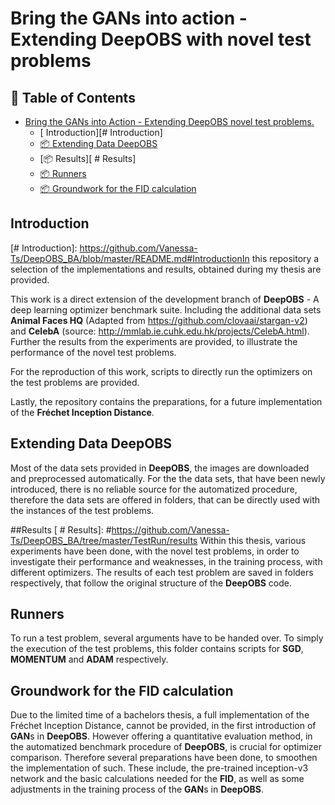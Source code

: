 # Bring the GANs into action - Extending DeepOBS with novel test problems

## 📇 Table of Contents


- [Bring the GANs into Action - Extending DeepOBS novel test problems.](#https://github.com/Vanessa-Ts/DeepOBS_BA)
  - [ Introduction][# Introduction]
  - [📦 Extending Data DeepOBS][ # Extending Data DeepOBS]
  - [📦 Results][ # Results]
  - [📦 Runners][ # Runners]
  - [📦 Groundwork for the FID calculation][ # Groundwork for the FID calculation]

## Introduction
[# Introduction]: https://github.com/Vanessa-Ts/DeepOBS_BA/blob/master/README.md#IntroductionIn this repository a selection of the implementations and results, obtained during my thesis are provided.

This work is a direct extension of the development branch of **DeepOBS** - A deep learning optimizer benchmark suite.
Including the additional data sets **Animal Faces HQ** (Adapted from https://github.com/clovaai/stargan-v2) and **CelebA** (source: http://mmlab.ie.cuhk.edu.hk/projects/CelebA.html).
Further the results from the experiments are provided, to illustrate the performance of the novel test problems.

For the reproduction of this work, scripts to directly run the optimizers on the test problems are provided.

Lastly, the repository contains the preparations, for a future implementation of the **Fréchet Inception Distance**.

## Extending Data DeepOBS
[ # Extending Data DeepOBS]: #https://github.com/Vanessa-Ts/DeepOBS_BA/tree/master/TestRun/data_deepobs
Most of the data sets provided in **DeepOBS**, the images are downloaded and preprocessed automatically.
For the the data sets, that have been newly introduced, there is no reliable source for the automatized procedure, 
therefore the data sets are offered in folders, that can be directly used with the instances of the test problems.


##Results
[ # Results]: #https://github.com/Vanessa-Ts/DeepOBS_BA/tree/master/TestRun/results
Within this thesis, various experiments have been done, with the novel test problems, 
in order to investigate their performance and weaknesses, in the training process, with different optimizers.
The results of each test problem are saved in folders respectively, 
that follow the original structure of the **DeepOBS** code.


## Runners
[ # Runners]: #Runners
To run a test problem, several arguments have to be handed over. 
To simply the execution of the test problems, 
this folder contains scripts for **SGD**, **MOMENTUM** and **ADAM** respectively.



## Groundwork for the FID calculation
[ # Groundwork for the FID calculation]: #https://github.com/Vanessa-Ts/DeepOBS_BA/tree/master/TestRun/calculate_FID
Due to the limited time of a bachelors thesis,
a full implementation of the Fréchet Inception Distance, cannot be provided,
in the first introduction of **GAN**s in **DeepOBS**.
However offering a quantitative evaluation method, in the automatized benchmark procedure of **DeepOBS**, is crucial for optimizer comparison.
Therefore several preparations have been done, to smoothen the implementation of such.
These include, the pre-trained inception-v3 network and the basic calculations needed for the **FID**,
as well as some adjustments in the training process of the **GAN**s in **DeepOBS**.


